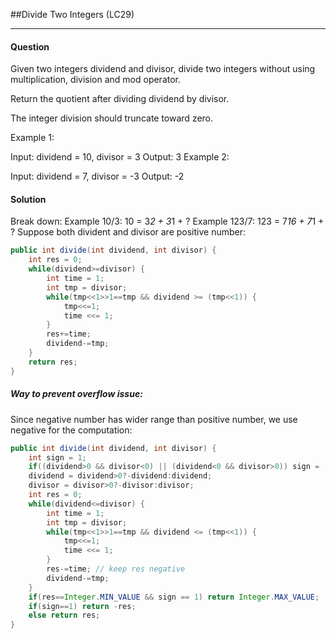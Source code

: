 ##Divide Two Integers (LC29)

---
#### Question
Given two integers dividend and divisor, divide two integers without using multiplication, division and mod operator.

Return the quotient after dividing dividend by divisor.

The integer division should truncate toward zero.

Example 1:

Input: dividend = 10, divisor = 3
Output: 3
Example 2:

Input: dividend = 7, divisor = -3
Output: -2


#### Solution
Break down: 
Example 10/3: 10 = 3*2 + 3*1 + ?
Example 123/7: 123 = 7*16 + 7*1 + ?
Suppose both divident and divisor are positive number:
```java
public int divide(int dividend, int divisor) {
    int res = 0;
    while(dividend>=divisor) {
        int time = 1;
        int tmp = divisor;
        while(tmp<<1>>1==tmp && dividend >= (tmp<<1)) {                
            tmp<<=1;
            time <<= 1;
        }
        res+=time;
        dividend-=tmp;
    }
    return res;
}
```

##### Way to prevent overflow issue: 
Since negative number has wider range than positive number, we use negative for the computation:
```java
public int divide(int dividend, int divisor) {
    int sign = 1;
    if((dividend>0 && divisor<0) || (dividend<0 && divisor>0)) sign = -1;
    dividend = dividend>0?-dividend:dividend;
    divisor = divisor>0?-divisor:divisor;
    int res = 0;
    while(dividend<=divisor) {
        int time = 1;
        int tmp = divisor;
        while(tmp<<1>>1==tmp && dividend <= (tmp<<1)) {                
            tmp<<=1;
            time <<= 1;
        }
        res-=time; // keep res negative
        dividend-=tmp;
    }
    if(res==Integer.MIN_VALUE && sign == 1) return Integer.MAX_VALUE;
    if(sign==1) return -res;
    else return res;
}
```